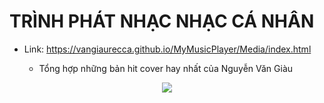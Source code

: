 
# TRÌNH PHÁT NHẠC NHẠC CÁ NHÂN
- Link: https://vangiaurecca.github.io/MyMusicPlayer/Media/index.html 

  + Tổng hợp những bản hit cover hay nhất của Nguyễn Văn Giàu
<div align="center">
  <img src="https://user-images.githubusercontent.com/75024999/127779153-5600d63e-7571-4d41-aacf-a6b135ea7675.png?raw=true">
</div>
